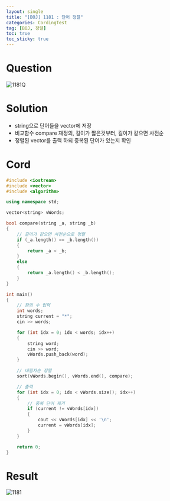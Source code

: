 ```yaml
---
layout: single
title: "[BOJ] 1181 : 단어 정렬"
categories: CordingTest
tag: [BOJ, 정렬]
toc: true
toc_sticky: true
---
```


# Question
![1181Q](https://user-images.githubusercontent.com/97664446/169301602-f642aebc-108b-49c4-8f29-72785d146332.PNG)

# Solution
- string으로 단어들을 vector에 저장
- 비교함수 compare 재정의, 길이가 짧은것부터, 길이가 같으면 사전순
- 정렬된 vector를 출력 하되 중복된 단어가 있는지 확인

# Cord
```c++
#include <iostream>
#include <vector>
#include <algorithm>

using namespace std;

vector<string> vWords;

bool compare(string _a, string _b)
{
	// 길이가 같으면 사전순으로 정렬
	if (_a.length() == _b.length())
	{
		return _a < _b;
	}
	else
	{
		return _a.length() < _b.length();
	}
}

int main()
{
	// 점의 수 입력
	int words;
	string current = "*";
	cin >> words;

	for (int idx = 0; idx < words; idx++)
	{
		string word;
		cin >> word;
		vWords.push_back(word);
	}

	// 내림차순 정렬
	sort(vWords.begin(), vWords.end(), compare);

	// 출력
	for (int idx = 0; idx < vWords.size(); idx++)
	{
		// 중복 단어 제거
		if (current != vWords[idx])
		{
			cout << vWords[idx] << '\n';
			current = vWords[idx];
		}
	}

	return 0;
}
```

# Result
![1181](https://user-images.githubusercontent.com/97664446/169301624-6b5aeb7b-8233-48f6-abac-08a44ac10ef8.PNG)
